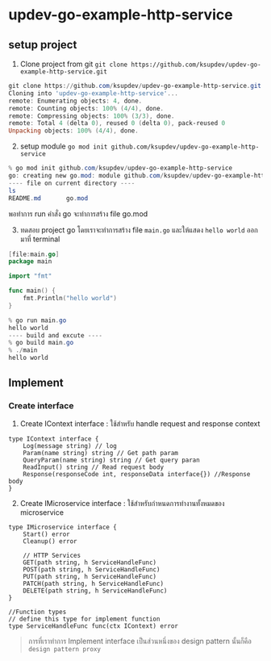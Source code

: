 # updev-go-example-http-service

## setup project 
1. Clone project from git ``git clone https://github.com/ksupdev/updev-go-example-http-service.git``

```powershell
git clone https://github.com/ksupdev/updev-go-example-http-service.git
Cloning into 'updev-go-example-http-service'...
remote: Enumerating objects: 4, done.
remote: Counting objects: 100% (4/4), done.
remote: Compressing objects: 100% (3/3), done.
remote: Total 4 (delta 0), reused 0 (delta 0), pack-reused 0
Unpacking objects: 100% (4/4), done.
```

2. setup module ``go mod init github.com/ksupdev/updev-go-example-http-service``
```powershell
% go mod init github.com/ksupdev/updev-go-example-http-service
go: creating new go.mod: module github.com/ksupdev/updev-go-example-http-service
---- file on current directory ----
ls
README.md       go.mod
```

พอทำการ run คำสั่ง go จะทำการสร้าง file go.mod

3. ทดสอบ project go โดยเราจะทำการสร้าง file ``main.go`` และให้แสดง ``hello world`` ออกมาที่ terminal

```go
[file:main.go]
package main

import "fmt"

func main() {
	fmt.Println("hello world")
}
```

```powershell
% go run main.go
hello world
---- build and excute ----
% go build main.go
% ./main
hello world
```

## Implement

### Create interface 
1. Create IContext interface : ใช้สำหรับ handle request and response context

```golang
type IContext interface {
	Log(message string) // log
	Param(name string) string // Get path param
	QueryParam(name string) string // Get query paran
	ReadInput() string // Read request body
	Response(responseCode int, responseData interface{}) //Response body
}
```

2. Create IMicroservice interface : ใช้สำหรับกำหนดการทำงานทั้งหมดของ microservice


```golang
type IMicroservice interface {
	Start() error
	Cleanup() error

	// HTTP Services
	GET(path string, h ServiceHandleFunc)
	POST(path string, h ServiceHandleFunc)
	PUT(path string, h ServiceHandleFunc)
	PATCH(path string, h ServiceHandleFunc)
	DELETE(path string, h ServiceHandleFunc)
}

//Function types
// define this type for implement function
type ServiceHandleFunc func(ctx IContext) error
```

> การที่เราทำการ Implement interface เป็นส่วนหนึ่งของ design pattern นั้นก็คือ ``design pattern proxy``




